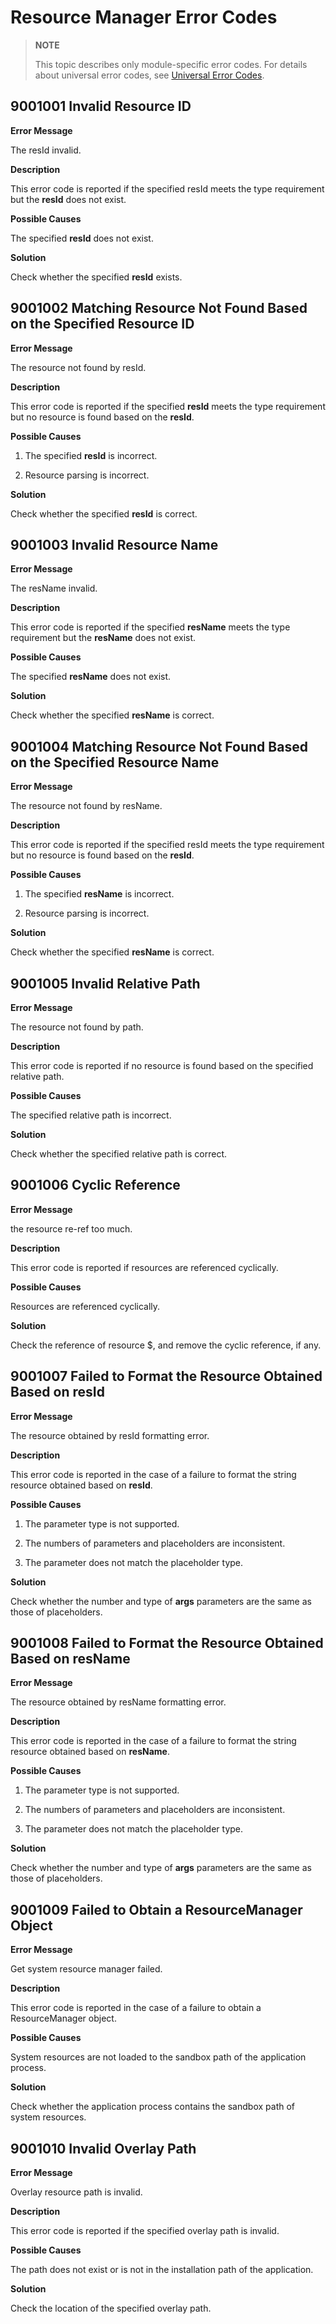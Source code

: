 # Resource Manager Error Codes

> **NOTE**
>
> This topic describes only module-specific error codes. For details about universal error codes, see [Universal Error Codes](errorcode-universal.md).

## 9001001 Invalid Resource ID

**Error Message**

The resId invalid.

**Description**

This error code is reported if the specified resId meets the type requirement but the **resId** does not exist.

**Possible Causes**

The specified **resId** does not exist.

**Solution**

Check whether the specified **resId** exists.

## 9001002 Matching Resource Not Found Based on the Specified Resource ID

**Error Message**

The resource not found by resId.

**Description**

This error code is reported if the specified **resId** meets the type requirement but no resource is found based on the **resId**.

**Possible Causes**

1. The specified **resId** is incorrect.

2. Resource parsing is incorrect.

**Solution**

Check whether the specified **resId** is correct.

## 9001003 Invalid Resource Name

**Error Message**

The resName invalid.

**Description**

This error code is reported if the specified **resName** meets the type requirement but the **resName** does not exist.

**Possible Causes**

The specified **resName** does not exist.

**Solution**

Check whether the specified **resName** is correct.

## 9001004 Matching Resource Not Found Based on the Specified Resource Name

**Error Message**

The resource not found by resName.

**Description**

This error code is reported if the specified resId meets the type requirement but no resource is found based on the **resId**.

**Possible Causes**

1. The specified **resName** is incorrect.

2. Resource parsing is incorrect.

**Solution**

Check whether the specified **resName** is correct.

## 9001005 Invalid Relative Path

**Error Message**

The resource not found by path.

**Description**

This error code is reported if no resource is found based on the specified relative path.

**Possible Causes**

The specified relative path is incorrect.

**Solution**

Check whether the specified relative path is correct.

## 9001006 Cyclic Reference

**Error Message**

the resource re-ref too much.

**Description**

This error code is reported if resources are referenced cyclically.

**Possible Causes**

Resources are referenced cyclically.

**Solution**

Check the reference of resource $, and remove the cyclic reference, if any.

## 9001007 Failed to Format the Resource Obtained Based on resId

**Error Message**

The resource obtained by resId formatting error.

**Description**

This error code is reported in the case of a failure to format the string resource obtained based on **resId**.

**Possible Causes**

1. The parameter type is not supported.

2. The numbers of parameters and placeholders are inconsistent.

3. The parameter does not match the placeholder type.

**Solution**

Check whether the number and type of **args** parameters are the same as those of placeholders.

## 9001008 Failed to Format the Resource Obtained Based on resName

**Error Message**

The resource obtained by resName formatting error.

**Description**

This error code is reported in the case of a failure to format the string resource obtained based on **resName**.

**Possible Causes**

1. The parameter type is not supported.

2. The numbers of parameters and placeholders are inconsistent.

3. The parameter does not match the placeholder type.

**Solution**

Check whether the number and type of **args** parameters are the same as those of placeholders.

## 9001009 Failed to Obtain a ResourceManager Object

**Error Message**

Get system resource manager failed.

**Description**

This error code is reported in the case of a failure to obtain a ResourceManager object.

**Possible Causes**

System resources are not loaded to the sandbox path of the application process.

**Solution**

Check whether the application process contains the sandbox path of system resources.

## 9001010 Invalid Overlay Path

**Error Message**

Overlay resource path is invalid.

**Description**

This error code is reported if the specified overlay path is invalid.

**Possible Causes**

The path does not exist or is not in the installation path of the application.

**Solution**

Check the location of the specified overlay path.
